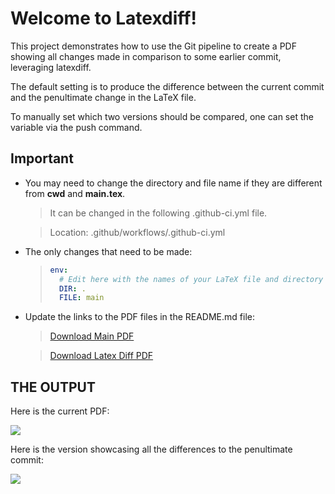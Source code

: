 # Welcome to Latexdiff!

This project demonstrates how to use the Git pipeline to create a PDF showing all changes made in comparison to some earlier commit, leveraging latexdiff.

The default setting is to produce the difference between the current commit and the penultimate change in the LaTeX file.

To manually set which two versions should be compared, one can set the variable via the push command.

##  Important

- You may need to change the directory and file name if they are different from **cwd** and **main.tex**.
  > It can be changed in the following .github-ci.yml file.
  
  > Location: .github/workflows/.github-ci.yml

- The only changes that need to be made:
  > ```yaml
  > env:
  >   # Edit here with the names of your LaTeX file and directory (can use ".")
  >   DIR: .
  >   FILE: main
  > ```

- Update the links to the PDF files in the README.md file:
  > [Download Main PDF](https://github.com/username/repository_name/raw/build/main.pdf)
  
  > [Download Latex Diff PDF](https://github.com/username/repository_name/raw/build/diffversion.pdf)

## THE OUTPUT
Here is the current PDF:

[![](https://img.shields.io/badge/Download-pdf-red)](https://github.com/username/repository_name/raw/build/main.pdf)

Here is the version showcasing all the differences to the penultimate commit:

[![](https://img.shields.io/badge/Download-pdf-red)](https://github.com/username/repository_name/raw/build/diffversion.pdf)
